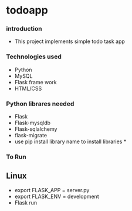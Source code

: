# todoapp

### introduction 
* This project implements simple todo task app

### Technologies used
* Python
* MySQL
* Flask frame work
* HTML/CSS

### Python librares needed
* Flask
* Flask-mysqldb
* Flask-sqlalchemy
* flask-migrate
* use pip install library name to install libraries *

### To Run
## Linux
* export FLASK_APP = server.py
* export FLASK_ENV = development
* Flask run 